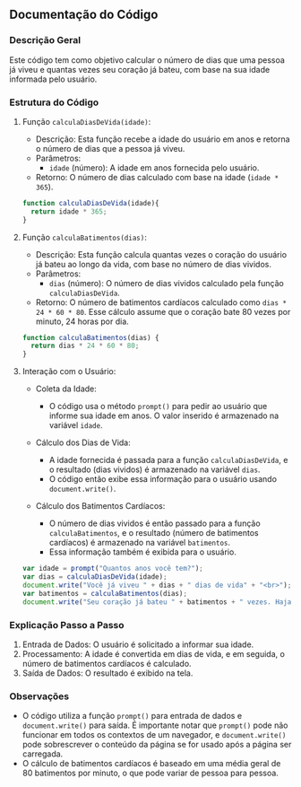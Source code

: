 ## Documentação do Código

### Descrição Geral

Este código tem como objetivo calcular o número de dias que uma pessoa já viveu e quantas vezes seu coração já bateu, com base na sua idade informada pelo usuário.

### Estrutura do Código

1. Função `calculaDiasDeVida(idade)`:
    - Descrição: Esta função recebe a idade do usuário em anos e retorna o número de dias que a pessoa já viveu.
    - Parâmetros:
        - `idade` (número): A idade em anos fornecida pelo usuário.
    - Retorno: O número de dias calculado com base na idade (`idade * 365`).

    ```javascript
    function calculaDiasDeVida(idade){
      return idade * 365;
    }
    ```

2. Função `calculaBatimentos(dias)`:
    - Descrição: Esta função calcula quantas vezes o coração do usuário já bateu ao longo da vida, com base no número de dias vividos.
    - Parâmetros:
        - `dias` (número): O número de dias vividos calculado pela função `calculaDiasDeVida`.
    - Retorno: O número de batimentos cardíacos calculado como `dias * 24 * 60 * 80`. Esse cálculo assume que o coração bate 80 vezes por minuto, 24 horas por dia.

    ```javascript
    function calculaBatimentos(dias) {
      return dias * 24 * 60 * 80;
    }
    ```

3. Interação com o Usuário:
    - Coleta da Idade:
        - O código usa o método `prompt()` para pedir ao usuário que informe sua idade em anos. O valor inserido é armazenado na variável `idade`.

    - Cálculo dos Dias de Vida:
        - A idade fornecida é passada para a função `calculaDiasDeVida`, e o resultado (dias vividos) é armazenado na variável `dias`.
        - O código então exibe essa informação para o usuário usando `document.write()`.

    - Cálculo dos Batimentos Cardíacos:
        - O número de dias vividos é então passado para a função `calculaBatimentos`, e o resultado (número de batimentos cardíacos) é armazenado na variável `batimentos`.
        - Essa informação também é exibida para o usuário.

    ```javascript
    var idade = prompt("Quantos anos você tem?");
    var dias = calculaDiasDeVida(idade);
    document.write("Você já viveu " + dias + " dias de vida" + "<br>");
    var batimentos = calculaBatimentos(dias);
    document.write("Seu coração já bateu " + batimentos + " vezes. Haja coração!");
    ```

### Explicação Passo a Passo
1. Entrada de Dados: O usuário é solicitado a informar sua idade.
2. Processamento: A idade é convertida em dias de vida, e em seguida, o número de batimentos cardíacos é calculado.
3. Saída de Dados: O resultado é exibido na tela.

### Observações
- O código utiliza a função `prompt()` para entrada de dados e `document.write()` para saída. É importante notar que `prompt()` pode não funcionar em todos os contextos de um navegador, e `document.write()` pode sobrescrever o conteúdo da página se for usado após a página ser carregada.
- O cálculo de batimentos cardíacos é baseado em uma média geral de 80 batimentos por minuto, o que pode variar de pessoa para pessoa.
